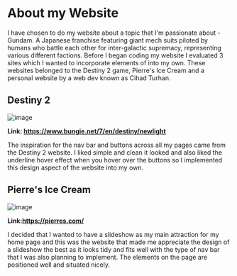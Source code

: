 # About my Website

I have chosen to do my website about a topic that I'm passionate about - Gundam. A Japanese franchise featuring giant mech suits piloted by humans who battle each other for inter-galactic supremacy, representing various different factions. 
Before I began coding my website I evaluated 3 sites which I wanted to incorporate elements of into my own. These websites belonged to the Destiny 2 game, Pierre's Ice Cream and a personal website by a web dev known as Cihad Turhan.

## Destiny 2

![image](https://github.com/Navheen0508/Svelte2023/assets/131924590/3da881ca-5101-429b-ac29-c8e395853e3e)

**Link: https://www.bungie.net/7/en/destiny/newlight**

The inspiration for the nav bar and buttons across all my pages came from the Destiny 2 website. I liked simple and clean it looked and also liked the underline hover effect when you hover over the buttons so I implemented this design aspect of the website into my own. 

## Pierre's Ice Cream

![image](https://github.com/Navheen0508/Svelte2023/assets/131924590/4a645665-928d-453c-a461-94aa01f57d10)

**Link:https://pierres.com/**

I decided that I wanted to have a slideshow as my main attraction for my home page and this was the website that made me appreciate the design of a slideshow the best as it looks tidy and fits well with the type of nav
bar that I was also planning to implement. The elements on the page are positioned well and situated nicely. 


